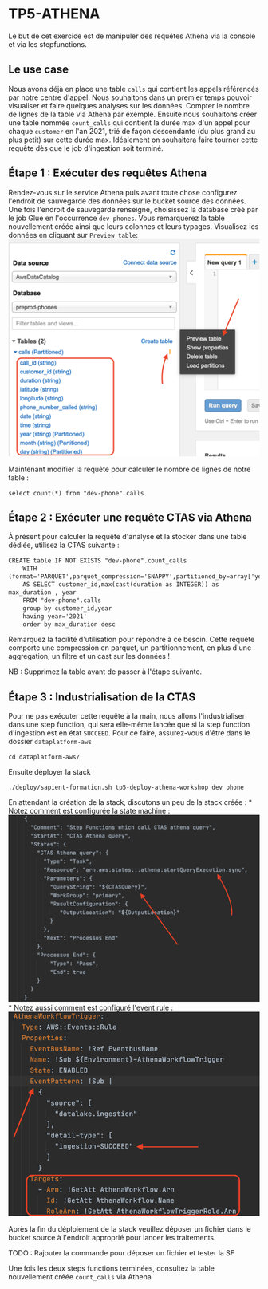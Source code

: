 # TP5-ATHENA
Le but de cet exercice est de manipuler des requêtes Athena via la console et via les stepfunctions.

## Le use case
Nous avons déjà en place une table `calls` qui contient les appels référencés par notre centre d'appel.
Nous souhaitons dans un premier temps pouvoir visualiser et faire quelques analyses sur les données. Compter le nombre de lignes de la table via Athena par exemple.
Ensuite nous souhaitons créer une table nommée `count_calls` qui contient la durée max d'un appel pour chaque `customer` 
en l'an 2021, trié de façon descendante (du plus grand au plus petit) sur cette durée max.
Idéalement on souhaitera faire tourner cette requête dès que le job d'ingestion soit terminé.


## Étape 1 : Exécuter des requêtes Athena
Rendez-vous sur le service Athena puis avant toute chose configurez l'endroit de sauvegarde des données sur le bucket source des données.
Une fois l'endroit de sauvegarde renseigné, choisissez la database créé par le job Glue en l'occurrence `dev-phones`.
Vous remarquerez la table nouvellement créée ainsi que leurs colonnes et leurs typages.
Visualisez les données en cliquant sur `Preview table`:
![athenaSelect](./documentation/tp5/athenaselect.png "athenaSelect")

Maintenant modifier la requête pour calculer le nombre de lignes de notre table :
```shell
select count(*) from "dev-phone".calls
```
## Étape 2 : Exécuter une requête CTAS via Athena
À présent pour calculer la requête d'analyse et la stocker dans une table dédiée, utilisez la CTAS suivante :
```shell
CREATE table IF NOT EXISTS "dev-phone".count_calls
    WITH (format='PARQUET',parquet_compression='SNAPPY',partitioned_by=array['year'])
    AS SELECT customer_id,max(cast(duration as INTEGER)) as max_duration , year
    FROM "dev-phone".calls
    group by customer_id,year
    having year='2021'
    order by max_duration desc
```
Remarquez la facilité d'utilisation pour répondre à ce besoin. Cette requête comporte une compression en parquet, un partitionnement, 
en plus d'une aggregation, un filtre et un cast sur les données !

NB : Supprimez la table avant de passer à l'étape suivante.

## Étape 3 : Industrialisation de la CTAS
Pour ne pas exécuter cette requête à la main, nous allons l'industrialiser dans une step function,
qui sera elle-même lancée que si la step function d'ingestion est en état `SUCCEED`.
Pour ce faire, assurez-vous d'être dans le dossier `dataplatform-aws` 
```shell
cd dataplatform-aws/
```
Ensuite déployer la stack
```shell
./deploy/sapient-formation.sh tp5-deploy-athena-workshop dev phone
```
En attendant la création de la stack, discutons un peu de la stack créée :
    * Notez comment est configurée la state machine :
![stateMachine](./documentation/tp5/statemachine.png "stateMachine")
    * Notez aussi comment est configuré l'event rule :
![eventRule](./documentation/tp5/eventrule.png "eventRule")


Après la fin du déploiement de la stack veuillez déposer un fichier dans le bucket source à l'endroit approprié pour lancer 
les traitements.

TODO : Rajouter la commande pour déposer un fichier et tester la SF

Une fois les deux steps functions terminées, consultez la table nouvellement créée `count_calls` via Athena.

